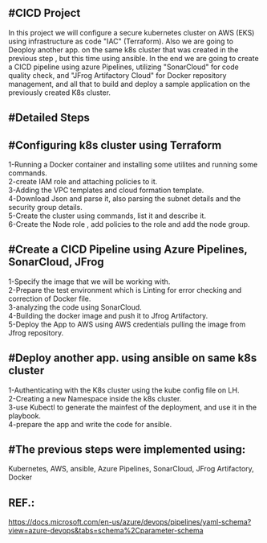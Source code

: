 #CICD Project
-------------
In this project we will configure a secure kubernetes cluster on AWS (EKS) using infrastructure as code "IAC" (Terraform).
Also we are going to Deoploy another app. on the same k8s cluster that was created in the previous step , but this time using ansible.
In the end we are going to create a CICD pipeline using azure Pipelines, utilizing "SonarCloud" for code quality check, and "JFrog Artifactory Cloud"
for Docker repository management, and all that to build and deploy a sample application on the previously created K8s cluster.

#Detailed Steps
---------------
#Configuring k8s cluster using Terraform
----------------------------------------
1-Running a Docker container and installing some utilites and running some commands.                                     
2-create IAM role and attaching policies to it.                                                                       
3-Adding the VPC templates and cloud formation template.                                                                      
4-Download Json and parse it, also parsing the subnet details and the security group details.                                                                      
5-Create the cluster using commands, list it and describe it.                                                                      
6-Create the Node role , add policies to the role and add the node group.                                                                      

#Create a CICD Pipeline using Azure Pipelines, SonarCloud, JFrog
----------------------------------------------------------------
1-Specify the image that we will be working with.                                                                      
2-Prepare the test environment which is Linting for error checking and correction of Docker file.                                                                      
3-analyzing the code using SonarCloud.                                                                      
4-Building the docker image and push it to Jfrog Artifactory.                                                                      
5-Deploy the App to AWS using AWS credentials pulling the image from Jfrog repository.                                                                      

#Deploy another app. using ansible on same k8s cluster
------------------------------------------------------
1-Authenticating with the K8s cluster using the kube config file on LH.                                                                      
2-Creating a new Namespace inside the k8s cluster.                                                                      
3-use Kubectl to generate the mainfest of the deployment, and use it in the playbook.                                                                      
4-prepare the app and write the code for ansible.                                                                      



#The previous steps were implemented using:
-------------------------------------------
Kubernetes, AWS, ansible, Azure Pipelines, SonarCloud, JFrog Artifactory, Docker                                                                      

REF.:
-----
https://docs.microsoft.com/en-us/azure/devops/pipelines/yaml-schema?view=azure-devops&tabs=schema%2Cparameter-schema
